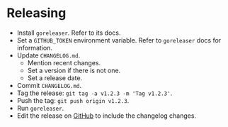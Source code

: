 # Releasing

* Install `goreleaser`. Refer to its docs.
* Set a `GITHUB_TOKEN` environment variable. Refer to `goreleaser` docs for
  information.
* Update `CHANGELOG.md`.
  * Mention recent changes.
  * Set a version if there is not one.
  * Set a release date.
* Commit `CHANGELOG.md`.
* Tag the release: `git tag -a v1.2.3 -m 'Tag v1.2.3'`.
* Push the tag: `git push origin v1.2.3`.
* Run `goreleaser`.
* Edit the release on
  [GitHub](https://github.com/maxmind/xgb2code/releases) to include the
  changelog changes.
